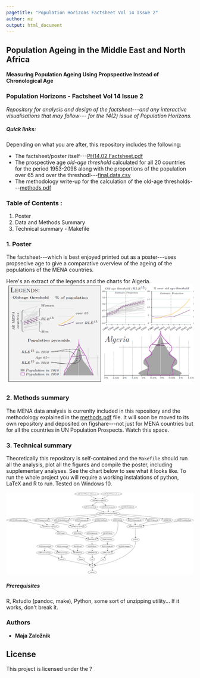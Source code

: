 ```yaml
---
pagetitle: "Population Horizons Factsheet Vol 14 Issue 2"
author: mz
output: html_document
---
```

## Population Ageing in the Middle East and North Africa
#### Measuring Population Ageing Using Propspective Instead of Chronological Age

### Population Horizons - Factsheet Vol 14 Issue 2

*Repository for analysis and design of the factsheet---and any interactive visualisations that may follow--- for the 14(2) issue of Population Horizons.*

##### **Quick links:**

Depending on what you are after, this repository includes the following:

* The factsheet/poster itself---[PH14.02.Factsheet.pdf](docs/presentations/PH14.02.Factsheet.pdf)
* The prospective age *old-age threshold* calculated for all 20 countries for the period 1953-2098 along with the proportions of the population over 65 and over the threshodl---[final.data.csv](results/human-readable/final.data.csv)
* The methodology write-up for the calculation of the old-age thresholds---[methods.pdf](docs/reports/methods.pdf)

### Table of Contents :

1. Poster
2. Data and Methods Summary
3. Technical summary - Makefile


### 1. Poster

The factsheet---which is best enjoyed printed out as a poster---uses propsecive age to give a comparative overview of the ageing of the populations of the MENA countries. 

Here's an extract of the legends and the charts for Algeria. 
![](figures/extract.png)

### 2. Methods summary

The MENA data analysis is currenlty included in this repository and the methodology explained in the [methods.pdf](docs/reports/methods.pdf) file. It will soon be moved to its own repository and deposited on figshare---not just for MENA countries but for all the countries in UN Population Prospects. Watch this space. 

### 3. Technical summary

Theoretically this repository is self-contained and the `Makefile` should run all the analysis, plot all the figures and compile the poster, including supplementary analyses. See the chart below to see what it looks like. To run the whole project you will require a working instalations of python, LaTeX and R to run. Tested on Windows 10.

![](figures/make.png)

##### Prerequisites

R, Rstudio (pandoc, make), Python, some sort of unzipping utility... If it works, don't break it.

### Authors

* **Maja Zalo&zcaron;nik**

## License

This project is licensed under the ?